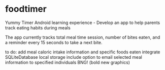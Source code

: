 # foodtimer
Yummy Timer
Android learning experience - Develop an app to help parents track eating habits during meals

The app currently tracks total meal time session, number of bites eaten, and a reminder every 15 seconds to take a next bite.

to do:
add meal caloric intake information and specific foods eaten
integrate SQLiteDatabase local storage
include option to email selected meal information to specified individuals
BNG! (bold new graphics)
